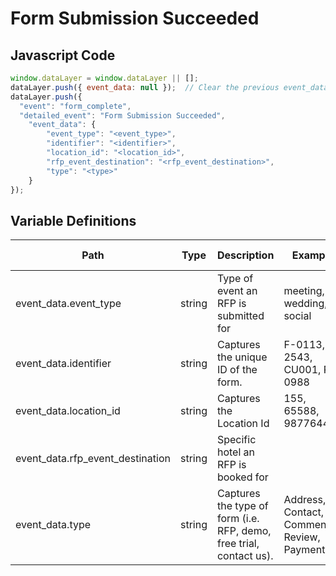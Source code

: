 # Form Submission Succeeded

### 

## Javascript Code
```js
window.dataLayer = window.dataLayer || [];
dataLayer.push({ event_data: null });  // Clear the previous event_data object.
dataLayer.push({
  "event": "form_complete",
  "detailed_event": "Form Submission Succeeded",
    "event_data": {
        "event_type": "<event_type>",
        "identifier": "<identifier>",
        "location_id": "<location_id>",
        "rfp_event_destination": "<rfp_event_destination>",
        "type": "<type>"
    }
});
```

## Variable Definitions

|Path|Type|Description|Example|Pattern|Min Length|Max Length|Minimum|Maximum|Multiple Of|
| --- | --- | --- | --- | --- | --- | --- | --- | --- | --- |
|event_data.event_type|string|Type of event an RFP is submitted for|meeting, wedding, social|||||||
|event_data.identifier|string|Captures the unique ID of the form.|F-0113, 2543, CU001, PI-0988|||||||
|event_data.location_id|string|Captures the Location Id|155, 65588, 987764448|||||||
|event_data.rfp_event_destination|string|Specific hotel an RFP is booked for||||||||
|event_data.type|string|Captures the type of form \(i.e. RFP, demo, free trial, contact us\).|Address, Contact, Comment, Review, Payment|||||||




